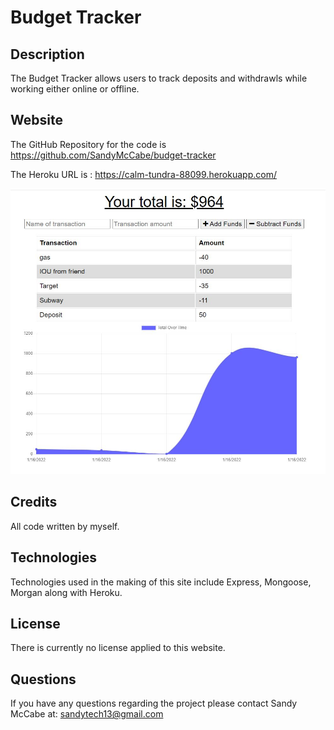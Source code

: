 # Budget Tracker 

## Description

The Budget Tracker allows users to track deposits and withdrawls while working either online or offline.


## Website

The GitHub Repository for the code is https://github.com/SandyMcCabe/budget-tracker

The Heroku URL is :  https://calm-tundra-88099.herokuapp.com/

![alt text](public\Budget.JPG "Budget Tracker")

## Credits
All code written by myself. 

## Technologies 
Technologies used in the making of this site include Express, Mongoose, Morgan along with Heroku. 

## License
There is currently no license applied to this website.

## Questions 
If you have any questions regarding the project please contact Sandy McCabe at: sandytech13@gmail.com